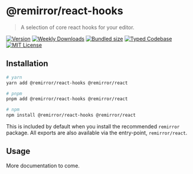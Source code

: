 # @remirror/react-hooks

> A selection of core react hooks for your editor.

[![Version][version]][npm] [![Weekly Downloads][downloads-badge]][npm] [![Bundled size][size-badge]][size] [![Typed Codebase][typescript]](#) [![MIT License][license]](#)

[version]: https://flat.badgen.net/npm/v/@remirror/react-hooks
[npm]: https://npmjs.com/package/@remirror/react-hooks
[license]: https://flat.badgen.net/badge/license/MIT/purple
[size]: https://bundlephobia.com/result?p=@remirror/react-hooks
[size-badge]: https://flat.badgen.net/bundlephobia/minzip/@remirror/react-hooks
[typescript]: https://flat.badgen.net/badge/icon/TypeScript?icon=typescript&label
[downloads-badge]: https://badgen.net/npm/dw/@remirror/react-hooks/red?icon=npm

## Installation

```bash
# yarn
yarn add @remirror/react-hooks @remirror/react

# pnpm
pnpm add @remirror/react-hooks @remirror/react

# npm
npm install @remirror/react-hooks @remirror/react
```

This is included by default when you install the recommended `remirror` package. All exports are also available via the entry-point, `remirror/react`.

## Usage

More documentation to come.
